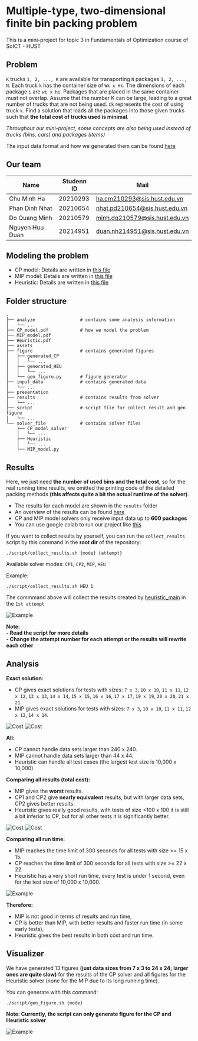 # Multiple-type, two-dimensional finite bin packing problem
This is a mini-project for topic 3 in Fundamentals of Optimization course of SoICT - HUST
## Problem
`K` trucks `1, 2, ..., K` are available for transporting `N` packages `1, 2, ..., N`. Each truck `k` has the container size of `Wk x Hk`. The dimensions of each package `i` are `wi x hi`. Packages that are placed in the same container must not overlap. Assume that the number K can be large, leading to a great number of trucks that are not being used. `Ck` represents the cost of using truck `k`. Find a solution that loads all the packages into those given trucks such that **the total cost of trucks used is minimal**.  

*Throughout our mini-project, some concepts are also being used instead of trucks (bins, cars) and packages (items)*

The input data format and how we generated them can be found [here](./input_data/README.md) 

## Our team
| Name            | Studenn ID | Mail                          |
|-----------------|------------|-------------------------------|
| Chu Minh Ha     | 20210293   | ha.cm210293@sis.hust.edu.vn   |
| Phan Dinh Nhat  | 20210654   | nhat.pd210654@sis.hust.edu.vn | 
| Do Quang Minh   | 20210579   | minh.dq210579@sis.hust.edu.vn |
| Nguyen Huu Duan | 20214951   | duan.nh214951@sis.hust.edu.vn |  

## Modeling the problem
- CP model: Details are written in [this file](CP_model.pdf)
- MIP model: Details are written in [this file](MIP_model.pdf)
- Heuristic: Details are written in [this file](Heuristic.pdf)

## Folder structure
```
.
├── analyze                 # contains some analysis information
│   └── ...
├── CP_model.pdf            # how we model the problem
├── MIP_model.pdf
├── Heuristic.pdf
├── assets
├── figure                  # contains generated figures
│   ├── generated_CP
│   │   └── ...
│   ├── generated_HEU
│   │   └── ...
│   └── gen_figure.py       # figure generator
├── input_data              # contains generated data
│   └── ...
├── presentation
├── results                 # contains results from solver
│   └── ...
├── script                  # script file for collect result and gen figure
│   └── ...
└── solver_file             # contains solver files
    ├── CP_model_solver
    │   └── ...
    ├── Heuristic
    │   └── ...
    └── MIP_model.py
```

## Results
Here, we just need **the number of used bins and the total cost**, so for the real running time results, we omitted the printing code of the detailed packing methods **(this affects quite a bit the actual runtime of the solver)**.
- The results for each model are shown in the `results` folder
- An overview of the results can be found [here](./results/results.pdf)
- CP and MIP model solvers only receive input data up to **600 packages**   
- You can use google colab to run our project like [this](https://colab.research.google.com/drive/1ouxqr2eeJTfJou74Oxw4Syih_zFGgm2p?usp=sharing)    

If you want to collect results by yourself, you can run the `collect_results` script by this command in the **root dir** of the repository:
```
./script/collect_results.sh {mode} {attempt}
```
Available solver modes: `CP1`, `CP2`, `MIP`, `HEU`

Example:
```
./script/collect_results.sh HEU 1
```  
The commmand above will collect the results created by [heuristic_main](/solver_file/Heuristic/) in the `1st attempt`     
  
![Example](./assets/example.gif)  
  
**Note:**   
**- Read the script for more details**  
**- Change the attempt number for each attempt or the results will rewrite each other**

## Analysis
**Exact solution:**
- CP gives exact solutions for tests with sizes: `7 x 3`, `10 x 10`, `11 x 11`, `12 x 12`, `13 x 13`, `14 x 14`, `15 x 15`, `16 x 16`, `17 x 17`, `19 x 19`, `20 x 20`, `21 x 21`.
- MIP gives exact solutions for tests with sizes: `7 x 3`, `10 x 10`, `11 x 11`, `12 x 12`, `14 x 14`.  

<!-- | Input    	|       |    CP 1       |       |      CP 2     |       |       MIP     |       |       Heuristic       |
|----------	|-----	|-------------	|-----	|-------------	|-----	|-------------	|-----	|---------------------	|
|          	| f   	| t (s)       	| f   	| t (s)       	| f   	| t (s)       	| f   	| t (s)               	|
| 0007.txt 	| 250 	| 0.027932056 	| 250 	| 0.029741828 	| 250 	| 3.176666667 	| 300 	| 0.000063000 	|
| 0010.txt 	| 51  	| 0.049313393 	| 51  	| 0.082288480 	| 51  	| 2.642000000 	| 51  	| 0.000119500 	|
| 0011.txt 	| 79  	| 0.053943779 	| 79  	| 0.194204638 	| 79  	| 14.00300000 	| 79  	| 0.000111500 	|
| 0012.txt 	| 54  	| 0.057868931 	| 54  	| 0.088900393 	| 54  	| 7.898000000 	| 54  	| 0.00012350  	|
| 0013.txt 	| 103 	| 0.109191075 	| 103 	| 0.248680102 	|     	|             	| 145 	| 0.000121000 	|
| 0014.txt 	| 50  	| 0.218952388 	| 50  	| 0.156991295 	| 50  	| 27.73466667 	| 55  	| 0.000147000 	|
| 0015.txt 	| 106 	| 0.513134012 	| 106 	| 0.859766784 	|     	|             	| 106 	| 0.000147500 	|
| 0016.txt 	| 113 	| 0.905138111 	| 113 	| 0.434518921 	|     	|             	| 130 	| 0.000178500 	|
| 0017.txt 	| 105 	| 190.2477704 	| 105 	| 48.88790709 	|     	|             	| 105 	| 0.000175500 	|
| 0018.txt 	|     	|             	|     	|             	|     	|             	| 121 	| 0.000196500 	|
| 0019.txt 	| 106 	| 5.214479066 	| 106 	| 4.515408114 	|     	|             	| 129 	| 0.000239000 	|
| 0020.txt 	| 171 	| 2.519827466 	| 171 	| 3.259184459 	|     	|             	| 188 	| 0.000226000 	|
| 0021.txt 	| 108 	| 8.500796449 	| 108 	| 13.22533175 	|     	|             	| 120 	| 0.000229500 	| -->

![Cost](./analyze/table_compare_only_exact.png)
![Cost](./analyze/compare_only_exact.png)


**All:**
- CP cannot handle data sets larger than 240 x 240. 
- MIP cannot handle data sets larger than 44 x 44.
- Heuristic can handle all test cases (the largest test size is 10,000 x 10,000).

**Comparing all results (total cost):**
- MIP gives the **worst** results.
- CP1 and CP2 give **nearly equivalent** results, but with larger data sets, CP2 gives better results.
- Heuristic gives really good results, with tests of size <100 x 100 it is still a bit inferior to CP, but for all other tests it is significantly better.

![Cost](./analyze/compare_cost_all.png)
![Cost](./analyze/zoomed_compare_cost_all.png)

**Comparing all run time:**

- MIP reaches the time limit of 300 seconds for all tests with size >= 15 x 15.
- CP reaches the time limit of 300 seconds for all tests with size >= 22 x 22.
- Heuristic has a very short run time, every test is under 1 second, even for the test size of 10,000 x 10,000.

![Example](./analyze/compare_run_time_all_first_25_test.png)

**Therefore:**

- MIP is not good in terms of results and run time,
- CP is better than MIP, with better results and faster run time (in some early tests),
- Heuristic gives the best results in both cost and run time. 

## Visualizer
We have generated 13 figures **(just data sizes from 7 x 3 to 24 x 24; larger ones are quite slow)** for the results of the CP solver and all figures for the Heuristic solver (none for the MIP due to its long running time).    
  
You can generate with this command:  
```
./script/gen_figure.sh {mode}
```
**Note: Currently, the script can only generate figure for the CP and Heuristic solver** 
  
![Example](./figure/generated_CP/0011/bin_10.png)  

